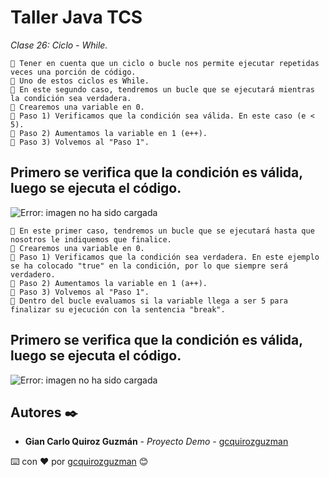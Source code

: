 # Taller Java TCS

_Clase 26: Ciclo - While._

```
📢 Tener en cuenta que un ciclo o bucle nos permite ejecutar repetidas veces una porción de código.
📢 Uno de estos ciclos es While.
📢 En este segundo caso, tendremos un bucle que se ejecutará mientras la condición sea verdadera.
📢 Crearemos una variable en 0. 
📢 Paso 1) Verificamos que la condición sea válida. En este caso (e < 5).
📢 Paso 2) Aumentamos la variable en 1 (e++).
📢 Paso 3) Volvemos al "Paso 1".
```

## Primero se verifica que la condición es válida, luego se ejecuta el código.

![Error: imagen no ha sido cargada](https://github.com/gcquirozguzman/java-tcs-202001/blob/Clase-26/imagenes/pagina_26_2.png)

```
📢 En este primer caso, tendremos un bucle que se ejecutará hasta que nosotros le indiquemos que finalice.
📢 Crearemos una variable en 0. 
📢 Paso 1) Verificamos que la condición sea verdadera. En este ejemplo se ha colocado "true" en la condición, por lo que siempre será verdadero.
📢 Paso 2) Aumentamos la variable en 1 (a++). 
📢 Paso 3) Volvemos al "Paso 1".
📢 Dentro del bucle evaluamos si la variable llega a ser 5 para finalizar su ejecución con la sentencia "break".
```

## Primero se verifica que la condición es válida, luego se ejecuta el código.

![Error: imagen no ha sido cargada](https://github.com/gcquirozguzman/java-tcs-202001/blob/Clase-26/imagenes/pagina_26_1.png)

## Autores ✒️

* **Gian Carlo Quiroz Guzmán** - *Proyecto Demo* - [gcquirozguzman](https://github.com/gcquirozguzman)



⌨️ con ❤️ por [gcquirozguzman](https://github.com/gcquirozguzman) 😊
